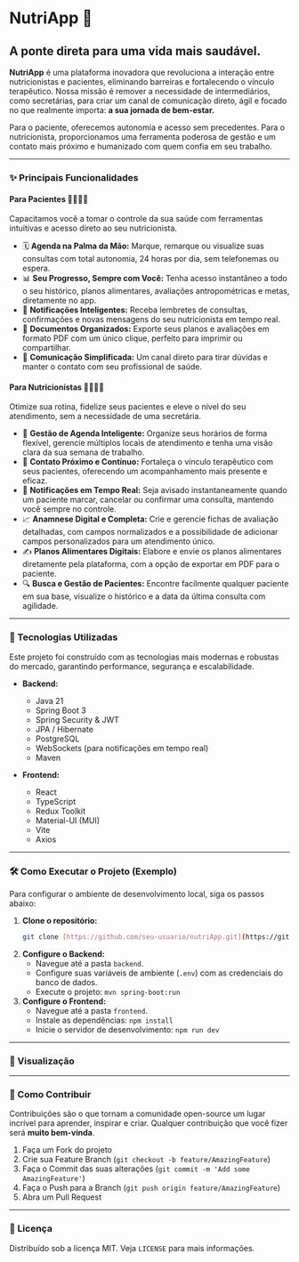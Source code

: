 # NutriApp 🍏

## A ponte direta para uma vida mais saudável.

**NutriApp** é uma plataforma inovadora que revoluciona a interação entre nutricionistas e pacientes, eliminando barreiras e fortalecendo o vínculo terapêutico. Nossa missão é remover a necessidade de intermediários, como secretárias, para criar um canal de comunicação direto, ágil e focado no que realmente importa: **a sua jornada de bem-estar.**

Para o paciente, oferecemos autonomia e acesso sem precedentes. Para o nutricionista, proporcionamos uma ferramenta poderosa de gestão e um contato mais próximo e humanizado com quem confia em seu trabalho.

---

### ✨ Principais Funcionalidades

#### Para Pacientes 🙋‍♀️🙋‍♂️

Capacitamos você a tomar o controle da sua saúde com ferramentas intuitivas e acesso direto ao seu nutricionista.

- 🗓️ **Agenda na Palma da Mão:** Marque, remarque ou visualize suas consultas com total autonomia, 24 horas por dia, sem telefonemas ou espera.
- 📊 **Seu Progresso, Sempre com Você:** Tenha acesso instantâneo a todo o seu histórico, planos alimentares, avaliações antropométricas e metas, diretamente no app.
- 🔔 **Notificações Inteligentes:** Receba lembretes de consultas, confirmações e novas mensagens do seu nutricionista em tempo real.
- 📄 **Documentos Organizados:** Exporte seus planos e avaliações em formato PDF com um único clique, perfeito para imprimir ou compartilhar.
- 💬 **Comunicação Simplificada:** Um canal direto para tirar dúvidas e manter o contato com seu profissional de saúde.

#### Para Nutricionistas 👨‍⚕️👩‍⚕️

Otimize sua rotina, fidelize seus pacientes e eleve o nível do seu atendimento, sem a necessidade de uma secretária.

- 📅 **Gestão de Agenda Inteligente:** Organize seus horários de forma flexível, gerencie múltiplos locais de atendimento e tenha uma visão clara da sua semana de trabalho.
- 👥 **Contato Próximo e Contínuo:** Fortaleça o vínculo terapêutico com seus pacientes, oferecendo um acompanhamento mais presente e eficaz.
- 🔔 **Notificações em Tempo Real:** Seja avisado instantaneamente quando um paciente marcar, cancelar ou confirmar uma consulta, mantendo você sempre no controle.
- 📈 **Anamnese Digital e Completa:** Crie e gerencie fichas de avaliação detalhadas, com campos normalizados e a possibilidade de adicionar campos personalizados para um atendimento único.
- ✍️ **Planos Alimentares Digitais:** Elabore e envie os planos alimentares diretamente pela plataforma, com a opção de exportar em PDF para o paciente.
- 🔍 **Busca e Gestão de Pacientes:** Encontre facilmente qualquer paciente em sua base, visualize o histórico e a data da última consulta com agilidade.

---

### 🚀 Tecnologias Utilizadas

Este projeto foi construído com as tecnologias mais modernas e robustas do mercado, garantindo performance, segurança e escalabilidade.

- **Backend:**
  - Java 21
  - Spring Boot 3
  - Spring Security & JWT
  - JPA / Hibernate
  - PostgreSQL
  - WebSockets (para notificações em tempo real)
  - Maven

- **Frontend:**
  - React
  - TypeScript
  - Redux Toolkit
  - Material-UI (MUI)
  - Vite
  - Axios

---

### 🛠️ Como Executar o Projeto (Exemplo)

Para configurar o ambiente de desenvolvimento local, siga os passos abaixo:

1.  **Clone o repositório:**
    ```bash
    git clone [https://github.com/seu-usuario/nutriApp.git](https://github.com/seu-usuario/nutriApp.git)
    ```
2.  **Configure o Backend:**
    - Navegue até a pasta `backend`.
    - Configure suas variáveis de ambiente (`.env`) com as credenciais do banco de dados.
    - Execute o projeto: `mvn spring-boot:run`
3.  **Configure o Frontend:**
    - Navegue até a pasta `frontend`.
    - Instale as dependências: `npm install`
    - Inicie o servidor de desenvolvimento: `npm run dev`

---

### 🎨 Visualização



---

### 🤝 Como Contribuir

Contribuições são o que tornam a comunidade open-source um lugar incrível para aprender, inspirar e criar. Qualquer contribuição que você fizer será **muito bem-vinda**.

1.  Faça um Fork do projeto
2.  Crie sua Feature Branch (`git checkout -b feature/AmazingFeature`)
3.  Faça o Commit das suas alterações (`git commit -m 'Add some AmazingFeature'`)
4.  Faça o Push para a Branch (`git push origin feature/AmazingFeature`)
5.  Abra um Pull Request

---

### 📄 Licença

Distribuído sob a licença MIT. Veja `LICENSE` para mais informações.
